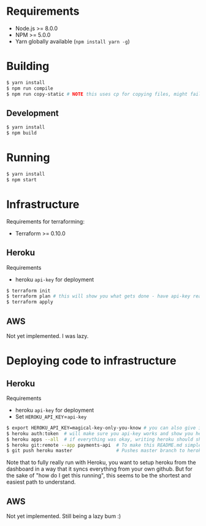 # Requirements

* Node.js >= 8.0.0
* NPM >= 5.0.0
* Yarn globally available (`npm install yarn -g`)

# Building

```bash
$ yarn install
$ npm run compile
$ npm run copy-static # NOTE this uses cp for copying files, might fail on some platforms - just manually copy them if you're using such platform..
```

## Development

```bash
$ yarn install
$ npm build
```

# Running

```bash
$ yarn install
$ npm start
```

# Infrastructure

Requirements for terraforming:

* Terraform >= 0.10.0

## Heroku

Requirements
* heroku `api-key` for deployment

```bash
$ terraform init
$ terraform plan # this will show you what gets done - have api-key ready
$ terraform apply
```

## AWS

Not yet implemented. I was lazy.

# Deploying code to infrastructure

## Heroku

Requirements
* heroku `api-key` for deployment
* Set `HEROKU_API_KEY`=`api-key`

```bash
$ export HEROKU_API_KEY=magical-key-only-you-know # you can also give it with the commands but this is easier for documenting purposes
$ heroku auth:token  # will make sure you api-key works and show you heroku auth:token
$ heroku apps --all  # if everything was okay, writing heroku should show you your apps and fetch them
$ heroku git:remote --app payments-api  # To make this README.md simple, we just push local changes to remote heroku git
$ git push heroku master                # Pushes master branch to heroku and deploys the application instantly
```

Note that to fully really run with Heroku, you want to setup heroku from the dashboard in a way that it syncs everything from your own github. But for the sake of "how do I get this running", this seems to be the shortest and easiest path to understand.

## AWS

Not yet implemented. Still being a lazy bum :)
